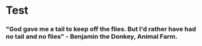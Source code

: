 # Test

### "God gave me a tail to keep off the flies. But I'd rather have had no tail and no flies" -  Benjamin the Donkey, Animal Farm. 
